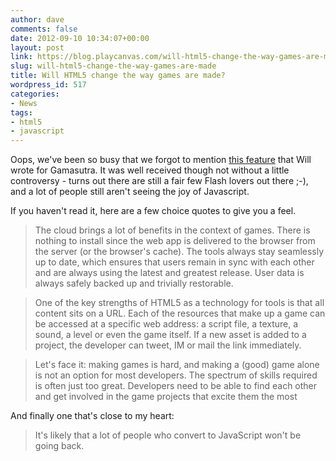 ```yaml
---
author: dave
comments: false
date: 2012-09-10 10:34:07+00:00
layout: post
link: https://blog.playcanvas.com/will-html5-change-the-way-games-are-made/
slug: will-html5-change-the-way-games-are-made
title: Will HTML5 change the way games are made?
wordpress_id: 517
categories:
- News
tags:
- html5
- javascript
---
```


Oops, we've been so busy that we forgot to mention [this feature](http://www.gamasutra.com/view/feature/176674/will_html5_change_the_way_games_.php) that Will wrote for Gamasutra. It was well received though not without a little controversy - turns out there are still a fair few Flash lovers out there ;-), and a lot of people still aren't seeing the joy of Javascript.

If you haven't read it, here are a few choice quotes to give you a feel.



<blockquote>The cloud brings a lot of benefits in the context of games. There is nothing to install since the web app is delivered to the browser from the server (or the browser's cache). The tools always stay seamlessly up to date, which ensures that users remain in sync with each other and are always using the latest and greatest release. User data is always safely backed up and trivially restorable.</blockquote>





<blockquote>One of the key strengths of HTML5 as a technology for tools is that all content sits on a URL. Each of the resources that make up a game can be accessed at a specific web address: a script file, a texture, a sound, a level or even the game itself. If a new asset is added to a project, the developer can tweet, IM or mail the link immediately.
</blockquote>





<blockquote>
Let's face it: making games is hard, and making a (good) game alone is not an option for most developers. The spectrum of skills required is often just too great. Developers need to be able to find each other and get involved in the game projects that excite them the most</blockquote>



And finally one that's close to my heart:



<blockquote>It's likely that a lot of people who convert to JavaScript won't be going back.</blockquote>
